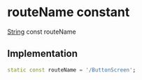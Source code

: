 


# routeName constant






[String](https://api.flutter.dev/flutter/dart-core/String-class.html) const routeName
  







## Implementation

```dart
static const routeName = '/ButtonScreen';


```







